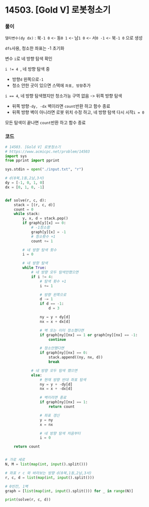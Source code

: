 # 14503. [Gold V] 로봇청소기

### 풀이

`델타변수(dy dx)` : 북`-1 0` <- 동`0 1` <- 남`1 0` <- 서`0 -1` <- 북`-1 0` 으로 생성

`dfs`사용, 청소한 좌표는 -1 초기화

 변수 `i`로 네 방향 탐색 확인 

`i != 4 `, 네 방향 탐색 중

- 방향`d` 왼쪽으로`-1`
- 청소 안한 곳이 있으면 스택에 `좌표, 방향`추가

`i == 4`, 네 방향 탐색했지만 청소가능 구역 없음 -> 뒤쪽 방향 탐색

- 뒤쪽 방향`-dy, -dx` 벽이라면 `count`반환 하고 함수 종료
- 뒤쪽 방향 벽이 아니라면 로봇 위치 수정 하고, 네 방향 탐색 다시 시작`i = 0`

모든 탐색이 끝나면 `count`반환 하고 함수 종료



### 코드

```python
# 14503. [Gold V] 로봇청소기
# https://www.acmicpc.net/problem/14503
import sys
from pprint import pprint

sys.stdin = open("./input.txt", "r")

# d(0북,1동,2남,3서)
dy = [-1, 0, 1, 0]
dx = [0, 1, 0, -1]


def solve(r, c, d):
	stack = [(r, c, d)]
	count = 0
	while stack:
		y, x, d = stack.pop()
		if graph[y][x] == 0:
			# -1청소함
			graph[y][x] = -1
			# 청소횟수 +1
			count += 1

		# 네 방향 탐색 횟수
		i = 0

		# 네 방향 탐색
		while True:
			# 네 방향 모두 탐색안했으면
			if i != 4:
				# 탐색 횟수 +1
				i += 1

				# 방향 왼쪽으로
				d -= 1
				if d == -1:
					d = 3

				ny = y + dy[d]
				nx = x + dx[d]

				# 벽 또는 이미 청소했다면
				if graph[ny][nx] == 1 or graph[ny][nx] == -1:
					continue

				# 청소안했다면
				if graph[ny][nx] == 0:
					stack.append((ny, nx, d))
					break

			# 네 방향 모두 탐색 했으면
			else:
				# 현재 방향 반대 좌표 탐색
				ny = y + -dy[d]
				nx = x + -dx[d]

				# 벽이라면 종료
				if graph[ny][nx] == 1:
					return count

				# 좌표 갱신
				y = ny
				x = nx

				# 네 방향 탐색 처음부터
				i = 0

	return count


# 가로 세로
N, M = list(map(int, input().split()))

# 좌표 r c 와 바라보는 방향 d(0북,1동,2남,3서)
r, c, d = list(map(int, input().split()))

# 0빈칸, 1벽
graph = [list(map(int, input().split())) for _ in range(N)]

print(solve(r, c, d))

```

